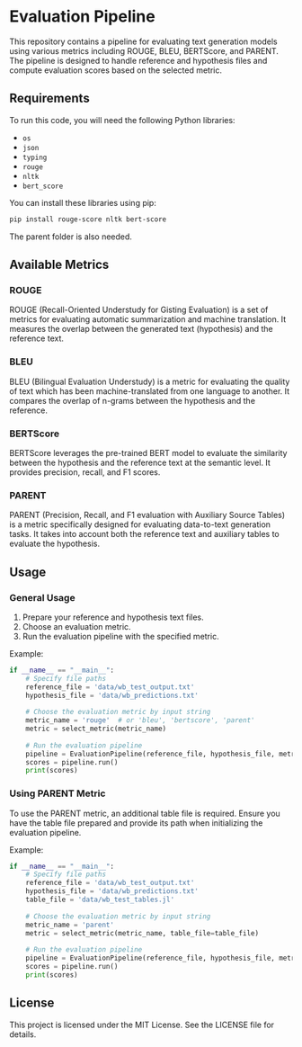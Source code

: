 
# Evaluation Pipeline

This repository contains a pipeline for evaluating text generation models using various metrics including ROUGE, BLEU, BERTScore, and PARENT. The pipeline is designed to handle reference and hypothesis files and compute evaluation scores based on the selected metric.

## Requirements

To run this code, you will need the following Python libraries:
- `os`
- `json`
- `typing`
- `rouge`
- `nltk`
- `bert_score`

You can install these libraries using pip:
```sh
pip install rouge-score nltk bert-score
```

The parent folder is also needed.

## Available Metrics

### ROUGE
ROUGE (Recall-Oriented Understudy for Gisting Evaluation) is a set of metrics for evaluating automatic summarization and machine translation. It measures the overlap between the generated text (hypothesis) and the reference text.

### BLEU
BLEU (Bilingual Evaluation Understudy) is a metric for evaluating the quality of text which has been machine-translated from one language to another. It compares the overlap of n-grams between the hypothesis and the reference.

### BERTScore
BERTScore leverages the pre-trained BERT model to evaluate the similarity between the hypothesis and the reference text at the semantic level. It provides precision, recall, and F1 scores.

### PARENT
PARENT (Precision, Recall, and F1 evaluation with Auxiliary Source Tables) is a metric specifically designed for evaluating data-to-text generation tasks. It takes into account both the reference text and auxiliary tables to evaluate the hypothesis.

## Usage

### General Usage

1. Prepare your reference and hypothesis text files.
2. Choose an evaluation metric.
3. Run the evaluation pipeline with the specified metric.

Example:
```python
if __name__ == "__main__":
    # Specify file paths
    reference_file = 'data/wb_test_output.txt'
    hypothesis_file = 'data/wb_predictions.txt'
    
    # Choose the evaluation metric by input string
    metric_name = 'rouge'  # or 'bleu', 'bertscore', 'parent'
    metric = select_metric(metric_name)
    
    # Run the evaluation pipeline
    pipeline = EvaluationPipeline(reference_file, hypothesis_file, metric)
    scores = pipeline.run()
    print(scores)
```

### Using PARENT Metric

To use the PARENT metric, an additional table file is required. Ensure you have the table file prepared and provide its path when initializing the evaluation pipeline.

Example:
```python
if __name__ == "__main__":
    # Specify file paths
    reference_file = 'data/wb_test_output.txt'
    hypothesis_file = 'data/wb_predictions.txt'
    table_file = 'data/wb_test_tables.jl'
    
    # Choose the evaluation metric by input string
    metric_name = 'parent'
    metric = select_metric(metric_name, table_file=table_file)
    
    # Run the evaluation pipeline
    pipeline = EvaluationPipeline(reference_file, hypothesis_file, metric, table_file=table_file)
    scores = pipeline.run()
    print(scores)
```


## License

This project is licensed under the MIT License. See the LICENSE file for details.
